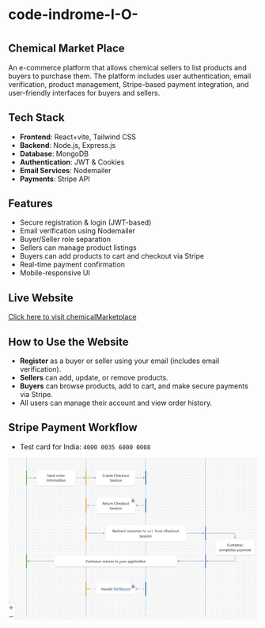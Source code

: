 # <h1>code-indrome-I-O-</h1>

# <h2>Chemical Market Place</h2>

An e-commerce platform that allows chemical sellers to list products and buyers to purchase them. The platform includes user authentication, email verification, product management, Stripe-based payment integration, and user-friendly interfaces for buyers and sellers.

## Tech Stack

- **Frontend**: React+vite, Tailwind CSS
- **Backend**: Node.js, Express.js
- **Database**: MongoDB
- **Authentication**: JWT & Cookies
- **Email Services**: Nodemailer
- **Payments**: Stripe API

## Features

- Secure registration & login (JWT-based)
- Email verification using Nodemailer
- Buyer/Seller role separation
- Sellers can manage product listings
- Buyers can add products to cart and checkout via Stripe
- Real-time payment confirmation
- Mobile-responsive UI

## Live Website

[Click here to visit chemicalMarketplace](https://heroic-kitsune-a6f0c0.netlify.app/)

## How to Use the Website

- **Register** as a buyer or seller using your email (includes email verification).
- **Sellers** can add, update, or remove products.
- **Buyers** can browse products, add to cart, and make secure payments via Stripe.
- All users can manage their account and view order history.

## Stripe Payment Workflow

- Test card for India: `4000 0035 6000 0008`

![Stripe workflow](./Frontend/src/assets/StripeCheckout.jpg)
